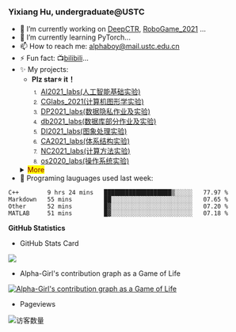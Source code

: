 ### Yixiang Hu, undergraduate@USTC
<!--
**Alpha-Girl/Alpha-Girl** is a ✨ _special_ ✨ repository because its `README.md` (this file) appears on your GitHub profile.-->
- 🔭 I’m currently working on [DeepCTR](https://github.com/Alpha-Girl/DeepCTR-Torch), [RoboGame_2021](https://github.com/Alpha-Girl/RoboGame_2021) ...
- 🌱 I’m currently learning PyTorch...
- 📫 How to reach me: [alphaboy@mail.ustc.edu.cn](mailto:alphaboy@mail.ustc.edu.cn)
- ⚡ Fun fact: 📺[bilibili](https://space.bilibili.com/8015655)...
- ✨ My projects:
  * **Plz star⭐ it！** </br>
    ⒈ [AI2021_labs(人工智能基础实验)](https://github.com/Alpha-Girl/AI2021_labs)</br>
    ⒉ [CGlabs_2021(计算机图形学实验)](https://github.com/Alpha-Girl/CGlabs_2021)</br>
    ⒊ [DP2021_labs(数据隐私作业及实验)](https://github.com/Alpha-Girl/DP2021_labs)</br>
    ⒋ [db2021_labs(数据库部分作业及实验)](https://github.com/Alpha-Girl/db2021_labs)</br>
    ⒌ [DI2021_labs(图象处理实验)](https://github.com/Alpha-Girl/DI2021_labs)</br>
    ⒍ [CA2021_labs(体系结构实验)](https://github.com/Alpha-Girl/CA2021_labs)</br>
    ⒎ [NC2021_labs(计算方法实验)](https://github.com/Alpha-Girl/NC2021_labs)</br>
    ⒏ [os2020_labs(操作系统实验)](https://github.com/Alpha-Girl/os2020-labs)</br>
  <details>
  <summary><mark><font color=darkred>More</font></mark></summary>
    &nbsp &nbsp &nbsp  &nbsp⒐ <a href="https://github.com/Alpha-Girl/COD_labs">COD_labs(组成原理实验)</a></br>
    &nbsp &nbsp &nbsp  &nbsp⒑ <a href="https://github.com/Alpha-Girl/CSAPP_labs">CSAPP_labs(深入理解计算机系统实验)</a></br>
    &nbsp &nbsp &nbsp  &nbsp⒒ <a href="https://github.com/Alpha-Girl/Network_2020">Network_labs(计算机网络实验)</a></br>
    &nbsp &nbsp &nbsp  &nbsp⒓ <a href="https://github.com/Alpha-Girl/USTC.OJ">USTC_OJ(科大OJ)</a></br>
    &nbsp &nbsp &nbsp  &nbsp⒔ <a href="https://github.com/Alpha-Girl/algorithm2020_labs">algorithm_labs(算法基础实验)</a></br>
   </details>
- 💬 Programing lauguages used last week: 
<!--START_SECTION:waka-->
```text
C++        9 hrs 24 mins   ███████████████████▒░░░░░   77.97 % 
Markdown   55 mins         ██░░░░░░░░░░░░░░░░░░░░░░░   07.65 % 
Other      52 mins         █▓░░░░░░░░░░░░░░░░░░░░░░░   07.20 % 
MATLAB     51 mins         █▓░░░░░░░░░░░░░░░░░░░░░░░   07.18 % 
```
<!--END_SECTION:waka-->
**GitHub Statistics**
  - GitHub Stats Card
  
  <img align="center" src="https://github-readme-stats.anuraghazra1.vercel.app/api?username=Alpha-Girl&show_icons=true">

  
  - Alpha-Girl's contribution graph as a Game of Life
  
  [![Alpha-Girl's contribution graph as a Game of Life](https://github4life.herokuapp.com/Alpha-Girl.gif)](https://github4life.herokuapp.com/Alpha-Girl) 
  
  - Pageviews
  
  <img align='center' src="https://profile-counter.glitch.me/Alpha-Girl/count.svg" alt="访客数量"/>

